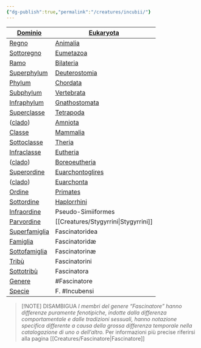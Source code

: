 ```yaml
---
{"dg-publish":true,"permalink":"/creatures/incubii/"}
---
```



| [Dominio](https://it.wikipedia.org/wiki/Dominio_(biologia) "Dominio (biologia)")                       | [Eukaryota](https://it.wikipedia.org/wiki/Eukaryota "Eukaryota")                      |
| ------------------------------------------------------------------------------------------------------ | ------------------------------------------------------------------------------------- |
| [Regno](https://it.wikipedia.org/wiki/Regno_(biologia) "Regno (biologia)")                             | [Animalia](https://it.wikipedia.org/wiki/Animalia "Animalia")                         |
| [Sottoregno](https://it.wikipedia.org/wiki/Sottoregno "Sottoregno")                                    | [Eumetazoa](https://it.wikipedia.org/wiki/Eumetazoa "Eumetazoa")                      |
| [Ramo](https://it.wikipedia.org/wiki/Ramo "Ramo")                                                      | [Bilateria](https://it.wikipedia.org/wiki/Bilateria "Bilateria")                      |
| [Superphylum](https://it.wikipedia.org/wiki/Superphylum "Superphylum")                                 | [Deuterostomia](https://it.wikipedia.org/wiki/Deuterostomia "Deuterostomia")          |
| [Phylum](https://it.wikipedia.org/wiki/Phylum "Phylum")                                                | [Chordata](https://it.wikipedia.org/wiki/Chordata "Chordata")                         |
| [Subphylum](https://it.wikipedia.org/wiki/Subphylum "Subphylum")                                       | [Vertebrata](https://it.wikipedia.org/wiki/Vertebrata "Vertebrata")                   |
| [Infraphylum](https://it.wikipedia.org/wiki/Infraphylum "Infraphylum")                                 | [Gnathostomata](https://it.wikipedia.org/wiki/Gnathostomata "Gnathostomata")          |
| [Superclasse](https://it.wikipedia.org/wiki/Superclasse_(tassonomia) "Superclasse (tassonomia)")       | [Tetrapoda](https://it.wikipedia.org/wiki/Tetrapoda "Tetrapoda")                      |
| ([clado](https://it.wikipedia.org/wiki/Clado "Clado"))                                                 | [Amniota](https://it.wikipedia.org/wiki/Amniota "Amniota")                            |
| [Classe](https://it.wikipedia.org/wiki/Classe_(tassonomia) "Classe (tassonomia)")                      | [Mammalia](https://it.wikipedia.org/wiki/Mammalia "Mammalia")                         |
| [Sottoclasse](https://it.wikipedia.org/wiki/Sottoclasse_(tassonomia) "Sottoclasse (tassonomia)")       | [Theria](https://it.wikipedia.org/wiki/Theria "Theria")                               |
| [Infraclasse](https://it.wikipedia.org/wiki/Infraclasse "Infraclasse")                                 | [Eutheria](https://it.wikipedia.org/wiki/Eutheria "Eutheria")                         |
| ([clado](https://it.wikipedia.org/wiki/Clado "Clado"))                                                 | [Boreoeutheria](https://it.wikipedia.org/wiki/Boreoeutheria "Boreoeutheria")          |
| [Superordine](https://it.wikipedia.org/wiki/Superordine "Superordine")                                 | [Euarchontoglires](https://it.wikipedia.org/wiki/Euarchontoglires "Euarchontoglires") |
| ([clado](https://it.wikipedia.org/wiki/Clado "Clado"))                                                 | [Euarchonta](https://it.wikipedia.org/wiki/Euarchonta "Euarchonta")                   |
| [Ordine](https://it.wikipedia.org/wiki/Ordine_(tassonomia) "Ordine (tassonomia)")                      | [Primates](https://it.wikipedia.org/wiki/Primates "Primates")                         |
| [Sottordine](https://it.wikipedia.org/wiki/Sottordine "Sottordine")                                    | [Haplorrhini](https://it.wikipedia.org/wiki/Haplorrhini "Haplorrhini")                |
| [Infraordine](https://it.wikipedia.org/wiki/Infraordine "Infraordine")                                 | Pseudo-Simiiformes                                                                    |
| [Parvordine](https://it.wikipedia.org/wiki/Parvordine "Parvordine")                                    | [[Creatures/Stygyrrini\|Stygyrrini]]                                                                        |
| [Superfamiglia](https://it.wikipedia.org/wiki/Superfamiglia_(tassonomia) "Superfamiglia (tassonomia)") | Fascinatoridea                                                                        |
| [Famiglia](https://it.wikipedia.org/wiki/Famiglia_(tassonomia) "Famiglia (tassonomia)")                | Fascinatoridæ                                                                         |
| [Sottofamiglia](https://it.wikipedia.org/wiki/Sottofamiglia "Sottofamiglia")                           | Fascinatorinæ                                                                         |
| [Tribù](https://it.wikipedia.org/wiki/Trib%C3%B9_(tassonomia) "Tribù (tassonomia)")                    | Fascinatorini                                                                         |
| [Sottotribù](https://it.wikipedia.org/wiki/Sottotrib%C3%B9 "Sottotribù")                               | Fascinatora                                                                           |
| [Genere](https://it.wikipedia.org/wiki/Genere_(tassonomia) "Genere (tassonomia)")                      | #Fascinatore                                                                          |
| [Specie](https://it.wikipedia.org/wiki/Specie "Specie")                                                | F. #Incubensi                                                                         |

> [!NOTE] DISAMBIGUA
> *I membri del genere “Fascinatore” hanno differenze puramente fenotipiche, indotte dalla differenza comportamentale e dalle tradizioni sessuali, hanno notazione specifica differente a causa della grossa differenza temporale nella catalogazione di uno o dell’altro.*
> Per informazioni più precise riferirsi alla pagina [[Creatures/Fascinatore\|Fascinatore]]


